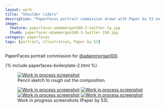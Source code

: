 ```yaml
---
layout: work
title: "Shoulder riders"
description: "PaperFaces portrait commission drawn with Paper by 53 on an iPad."
image: 
  feature: paperfaces-adammorgan100-3-twitter-lg.jpg
  thumb: paperfaces-adammorgan100-3-twitter-150.jpg
category: paperfaces
tags: [portrait, illustration, Paper by 53]
---
```


PaperFaces portrait commission for [@adammorgan100](http://twitter.com/adammorgan100).

{% include paperfaces-boilerplate-2.html %}

<figure>
	<a href="{{ site.url }}/images/paperfaces-adammorgan100-3-process-1-lg.jpg"><img src="{{ site.url }}/images/paperfaces-adammorgan100-3-process-1-750.jpg" alt="Work in process screenshot"></a>
	<figcaption>Pencil sketch to rough out the composition.</figcaption>
</figure>

<figure class="half">
	<a href="{{ site.url }}/images/paperfaces-adammorgan100-3-process-2-lg.jpg"><img src="{{ site.url }}/images/paperfaces-adammorgan100-3-process-2-600.jpg" alt="Work in process screenshot"></a>
	<a href="{{ site.url }}/images/paperfaces-adammorgan100-3-process-3-lg.jpg"><img src="{{ site.url }}/images/paperfaces-adammorgan100-3-process-3-600.jpg" alt="Work in process screenshot"></a>
	<a href="{{ site.url }}/images/paperfaces-adammorgan100-3-process-4-lg.jpg"><img src="{{ site.url }}/images/paperfaces-adammorgan100-3-process-4-600.jpg" alt="Work in process screenshot"></a>
	<a href="{{ site.url }}/images/paperfaces-adammorgan100-3-process-5-lg.jpg"><img src="{{ site.url }}/images/paperfaces-adammorgan100-3-process-5-600.jpg" alt="Work in process screenshot"></a>
	<figcaption>Work in progress screenshots (Paper by 53).</figcaption>
</figure>